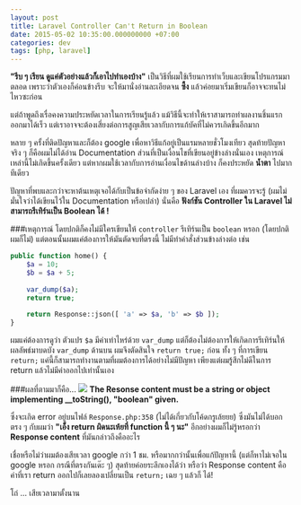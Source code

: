 ```yaml
---
layout: post
title: Laravel Controller Can't Return in Boolean
date: 2015-05-02 10:35:00.000000000 +07:00
categories: dev
tags: [php, laravel]
---
```

**"รีบ ๆ เรียน ดูแค่ตัวอย่างแล้วก็เอาไปทำเองบ้าง"** เป็นวิธีที่ผมใช้เรียนการทำเว็บและเขียนโปรแกรมมาตลอด เพราะว่าตัวเองก็ค่อนข้างรีบ จะให้มานั่งอ่านละเอียดจน **ซึ้ง** แล้วค่อยมาเริ่มเขียนก็อาจจะทนไม่ไหวซะก่อน

แต่ถ้าพูดถึงเรื่อคงความประหยัดเวลาในการเรียนรู้แล้ว แม้วิธีนี้จะทำให้เราสามารถทำผลงานชิ้นแรกออกมาได้เร็ว แต่เราอาจจะต้องเสี่ยงต่อการสูญเสียเวลากับการแก้บัคที่ไม่ควรเกิดขึ้นอีกมาก

หลาย ๆ ครั้งที่ติดปัญหาและก็ต้อง google เพื่อหาวิธีแก้อยู่เป็นแรมหลายชั่วโมงเทียว สุดท้ายปัญหาจริง ๆ ก็คือผมไม่ได้อ่าน Documentation ส่วนที่เป็นเงื่อนไขที่เขียนอยู่ข้างล่างนั่นเอง เหตุการณ์เหล่านี้ไม่เกิดขึ้นครั้งเดียว แต่หากผมใช้เวลากับการอ่านเงื่อนไขด้านล่างบ้าง ก็คงประหยัด **น้ำตา** ไปมากทีเดียว

ปัญหาที่พบและกว่าจะหาต้นเหตุเจอได้กับเป็นข้อจำกัดง่าย ๆ ของ Laravel เอง ที่ผมควรจะรู้ (ผมไม่มั่นใจว่าได้เขียนไว้ใน Documentation หรือเปล่า) นั่นคือ **ฟังก์ชัน Controller ใน Laravel ไม่สามารถรีเทิร์นเป็น Boolean ได้ !**

###เหตุการณ์
โดยปกติก็คงไม่มีใครเขียนให้ `controller` รีเทิร์นเป็น `boolean` หรอก (โดยปกติผมก็ไม่) แต่ตอนนั้นผมแค่ต้องการให้มันตัดจบที่ตรงนี้ ไม่มีทำคำสั่งส่วนข้างล่างต่อ เช่น

```php
public function home() {
	$a = 10;
	$b = $a + 5;
	
	var_dump($a);
	return true;
	
	return Response::json([ 'a' => $a, 'b' => $b ]);
}
```

ผมแค่ต้องการดูว่า ตัวแปร `$a` มีค่าเท่าไหร่ด้วย `var_dump` แต่ก็ต้องไม่ต้องการให้เกิดการรีเทิร์นให้ผลลัพธ์มาบดบัง `var_dump` ด้านบน ผมจึงตัดสินใจ `return true;` ก่อน ทั้ง ๆ ที่การเขียน `return;` แค่นี้ก็สามารถทำงานตามที่ผมต้องการได้อย่างไม่มีปัญหา เพียงแต่ผมรู้สึกไม่ดีในการ return แล้วไม่มีค่าออกไปเท่านั้นเอง

###ผลที่ตามมาก็คือ...
![](/content/images/2016/07/laravel-return-boolean.png)
**The Resonse content must be a string or object implementing __toString(), "boolean" given.**  

ซึ่งจะเกิด error อยู่บนไฟล์ ```Response.php:358``` (ไม่ได้เกี่ยวกับโค้ดกรูเล้ยยย) ซึ่งมันไม่ได้บอกตรง ๆ กับผมว่า **"เอ็ง return ผิดนะเห้ยที่ function นี้ ๆ นะ"** อีกอย่างผมก็ไม่รู้หรอกว่า **Response content** ที่มันกล่าวถึงคืออะไร

เชื่อหรือไม่ว่าผมต้องเสียเวลา google กว่า 1 ชม. หรือมากกว่านั้นเพื่อแก้ปัญหานี้ (แต่ก็หาไม่เจอใน google หรอก กรณีที่ตรงกันเด๊ะ ๆ) สุดท้ายค่อยระลึกเองได้ว่า หรือว่า Response content คือ ค่าที่เรา return ออกไปก็เลยลองเปลี่ยนเป็น ```return;``` เฉย ๆ แล้วก็ ได้! 

โถ่ ... เสียเวลามาตั้งนาน



